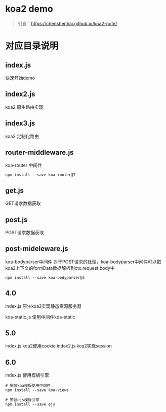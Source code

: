 # koa2 demo

> 引自：https://chenshenhai.github.io/koa2-note/

#  对应目录说明
## index.js    
快速开始demo

## index2.js
koa2 原生路由实现

## index3.js
koa2 定制化路由

## router-middleware.js
koa-router 中间件

    npm install --save koa-router@7

## get.js
GET请求数据获取

## post.js
POST请求数据获取

## post-mideleware.js
koa-bodyparser中间件
对于POST请求的处理，koa-bodyparser中间件可以把koa2上下文的formData数据解析到ctx.request.body中

    npm install --save koa-bodyparser@3

## 4.0
index.js 原生koa2实现静态资源服务器

koa-static.js 使用中间件koa-static

## 5.0
index.js  koa2使用cookie
index2.js koa2实现session

## 6.0
index.js 使用模板引擎

    # 安装koa模板使用中间件
    npm install --save koa-views

    # 安装ejs模板引擎
    npm install --save ejs


